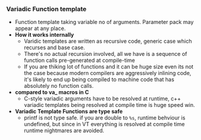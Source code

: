 ### Variadic Function template
- Function template taking variable no of arguments. Parameter pack may appear at any place.
- **How it works internally**
  - Varidic templates are written as recursive code, generic case which recurses and base case.
  - There's no actual recursion involved, all we have is a sequence of function calls pre-generated at compile-time
  - If you are thiking lot of functions and it can be huge size even its not the case because modern compilers are aggressively inlining code, it's likely to end up being compiled to machine code that has absolutely no function calls.
- **compared to va_ macros in C**
  - C-style variadic arguments have to be resolved at runtime, c++ variadic templates being resolved at compile time is huge speed win.
- **Variadic Template Functions are type safe**
  - printf is not type safe. if you are double to `%s`, runtime behviour is undefined, but since in VT everything is resolved at compile time runtime nightmares are avoided.
